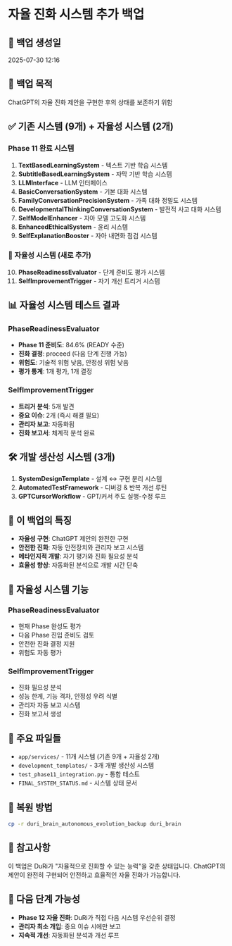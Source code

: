 # 자율 진화 시스템 추가 백업

## 📅 백업 생성일
2025-07-30 12:16

## 🎯 백업 목적
ChatGPT의 자율 진화 제안을 구현한 후의 상태를 보존하기 위함

## ✅ 기존 시스템 (9개) + 자율성 시스템 (2개)
### Phase 11 완료 시스템
1. **TextBasedLearningSystem** - 텍스트 기반 학습 시스템
2. **SubtitleBasedLearningSystem** - 자막 기반 학습 시스템  
3. **LLMInterface** - LLM 인터페이스
4. **BasicConversationSystem** - 기본 대화 시스템
5. **FamilyConversationPrecisionSystem** - 가족 대화 정밀도 시스템
6. **DevelopmentalThinkingConversationSystem** - 발전적 사고 대화 시스템
7. **SelfModelEnhancer** - 자아 모델 고도화 시스템
8. **EnhancedEthicalSystem** - 윤리 시스템
9. **SelfExplanationBooster** - 자아 내면화 점검 시스템

### 🚀 자율성 시스템 (새로 추가)
10. **PhaseReadinessEvaluator** - 단계 준비도 평가 시스템
11. **SelfImprovementTrigger** - 자기 개선 트리거 시스템

## 📊 자율성 시스템 테스트 결과

### PhaseReadinessEvaluator
- **Phase 11 준비도**: 84.6% (READY 수준)
- **진화 결정**: proceed (다음 단계 진행 가능)
- **위험도**: 기술적 위험 낮음, 안정성 위험 낮음
- **평가 통계**: 1개 평가, 1개 결정

### SelfImprovementTrigger
- **트리거 분석**: 5개 발견
- **중요 이슈**: 2개 (즉시 해결 필요)
- **관리자 보고**: 자동화됨
- **진화 보고서**: 체계적 분석 완료

## 🛠️ 개발 생산성 시스템 (3개)
1. **SystemDesignTemplate** - 설계 ↔ 구현 분리 시스템
2. **AutomatedTestFramework** - 디버깅 & 반복 개선 루틴
3. **GPTCursorWorkflow** - GPT/커서 주도 실행-수정 루프

## 🎯 이 백업의 특징
- **자율성 구현**: ChatGPT 제안의 완전한 구현
- **안전한 진화**: 자동 안전장치와 관리자 보고 시스템
- **메타인지적 개발**: 자기 평가와 진화 필요성 분석
- **효율성 향상**: 자동화된 분석으로 개발 시간 단축

## 🔧 자율성 시스템 기능

### PhaseReadinessEvaluator
- 현재 Phase 완성도 평가
- 다음 Phase 진입 준비도 검토
- 안전한 진화 결정 지원
- 위험도 자동 평가

### SelfImprovementTrigger
- 진화 필요성 분석
- 성능 한계, 기능 격차, 안정성 우려 식별
- 관리자 자동 보고 시스템
- 진화 보고서 생성

## 📁 주요 파일들
- `app/services/` - 11개 시스템 (기존 9개 + 자율성 2개)
- `development_templates/` - 3개 개발 생산성 시스템
- `test_phase11_integration.py` - 통합 테스트
- `FINAL_SYSTEM_STATUS.md` - 시스템 상태 문서

## 🔄 복원 방법
```bash
cp -r duri_brain_autonomous_evolution_backup duri_brain
```

## 📝 참고사항
이 백업은 DuRi가 "자율적으로 진화할 수 있는 능력"을 갖춘 상태입니다.
ChatGPT의 제안이 완전히 구현되어 안전하고 효율적인 자율 진화가 가능합니다.

## 🚀 다음 단계 가능성
- **Phase 12 자율 진화**: DuRi가 직접 다음 시스템 우선순위 결정
- **관리자 최소 개입**: 중요 이슈 시에만 보고
- **지속적 개선**: 자동화된 분석과 개선 루프 